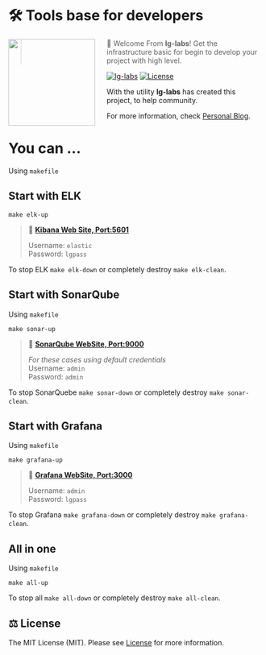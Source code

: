 # 🛠️ Tools base for developers

<img src="https://pbs.twimg.com/profile_images/1410772782238081029/VO3SPTNV_400x400.jpg" align="left" width="172px" height="172px"/>
<img align="left" width="0" height="172px" hspace="10"/>

> 👋  Welcome From **lg-labs**! Get the infrastructure basic for begin to develop your project with high level.

[![lg-labs][0]][1]
[![License][2]][3]

With the utility **lg-labs** has created this project, to help community.

For more information, check [Personal Blog][1].

# You can ...
Using `makefile`

## Start with ELK

```shell
make elk-up
```
> 👋  **[Kibana Web Site, Port:5601][kibana]**
> 
> Username: `elastic`  
> Password: `lgpass`

To stop ELK `make elk-down` or completely destroy `make elk-clean`.

## Start with SonarQube
Using `makefile`

```shell
make sonar-up
```

> 👋  **[SonarQube WebSite, Port:9000][sonar]** 
> 
> _For these cases using default credentials_  
> Username: `admin`  
> Password: `admin`

To stop SonarQuebe `make sonar-down` or completely destroy `make sonar-clean`.


## Start with Grafana
Using `makefile`

```shell
make grafana-up
```

> 👋  **[Grafana WebSite, Port:3000][grafana]**
>
> Username: `admin`  
> Password: `lgpass`

To stop Grafana `make grafana-down` or completely destroy `make grafana-clean`.

## All in one
Using `makefile`

```shell
make all-up
```

To stop all `make all-down` or completely destroy `make all-clean`.


## ⚖️ License

The MIT License (MIT). Please see [License][3] for more information.


[0]: https://img.shields.io/badge/LgLabs-community-blue?style=flat-square
[1]: https://lufgarciaqu.medium.com
[2]: https://img.shields.io/badge/license-MIT-green?style=flat-square
[3]: LICENSE



[kibana]: http://localhost:5601
[sonar]: http://localhost:9000
[grafana]: http://localhost:3000

